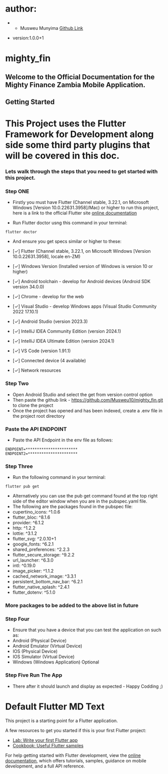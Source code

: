 # author:
* - Musweu Munyima [Github Link](https://github.com/Musweu10)

* version:1.0.0+1
 
# mighty_fin

## Welcome to the Official Documentation for the Mighty Finance Zambia Mobile Application.


## Getting Started

# This Project uses the Flutter Framework for Development along side some third party plugins that will be covered in this doc.

### Lets walk through the steps that you need to get started with this project.

### Step ONE
* Firstly you must have Flutter (Channel stable, 3.22.1, on Microsoft Windows [Version 10.0.22631.3958]/Mac) or higher to run this project, here is a link to the official Flutter site [online documentation](https://docs.flutter.dev/)

* Run Flutter doctor usng this command in your terminal: 

```shell
flutter doctor
``` 
* And ensure you get specs similar or higher to these:

*  [✓] Flutter (Channel stable, 3.22.1, on Microsoft Windows [Version 10.0.22631.3958], locale en-ZM)
*  [✓] Windows Version (Installed version of Windows is version 10 or higher)
*  [✓] Android toolchain - develop for Android devices (Android SDK version 34.0.0)
*  [✓] Chrome - develop for the web
*  [✓] Visual Studio - develop Windows apps (Visual Studio Community 2022 17.10.1)
*  [✓] Android Studio (version 2023.3)
*  [✓] IntelliJ IDEA Community Edition (version 2024.1)
*  [✓] IntelliJ IDEA Ultimate Edition (version 2024.1)
*  [✓] VS Code (version 1.91.1)
*  [✓] Connected device (4 available)
*  [✓] Network resources

### Step Two 
* Open Android Studio and select the get from version control option 
* Then paste the github link - https://github.com/Musweu10/mighty_fin.git to clone the project
* Once the project has opened and has been indexed, create a .env file in the project root directory
### Paste the API ENDPOINT
* Paste the API Endpoint in the env file as follows:
```shell
ENDPOINT=***********************
ENDPOINT2=**********************
```
### Step Three
* Run the following command in your terminal:
```shell
flutter pub get 
```
* Alternatively you can use the pub get command found at the top right side of the editor window when you are in the pubspec.yaml file.
* The following are the packages found in the pubspec file:
*   cupertino_icons: ^1.0.6
*   flutter_bloc: ^8.1.6
*   provider: ^6.1.2
*   http: ^1.2.2
*   lottie: ^3.1.2
*   flutter_svg: ^2.0.10+1
*   google_fonts: ^6.2.1
*   shared_preferences: ^2.2.3
*   flutter_secure_storage: ^9.2.2
*   url_launcher: ^6.3.0
*   intl: ^0.19.0
*   image_picker: ^1.1.2
*   cached_network_image: ^3.3.1
*   persistent_bottom_nav_bar: ^6.2.1
*   flutter_native_splash: ^2.4.1
*   flutter_dotenv: ^5.1.0

### More packages to be added to the above list in future 
### Step Four 
* Ensure that you have a device that you can test the application on such as:
* Android (Physical Device)
* Android Emulator (Virtual Device)
* IOS (Physical Device)
* IOS Simulator (Virtual Device)
* Windows (Windows Application) Optional

### Step Five Run The App
* There after it should launch and display as expected - Happy Codding ;)


# Default Flutter MD Text
This project is a starting point for a Flutter application.

A few resources to get you started if this is your first Flutter project:

- [Lab: Write your first Flutter app](https://docs.flutter.dev/get-started/codelab)
- [Cookbook: Useful Flutter samples](https://docs.flutter.dev/cookbook)

For help getting started with Flutter development, view the
[online documentation](https://docs.flutter.dev/), which offers tutorials,
samples, guidance on mobile development, and a full API reference.
